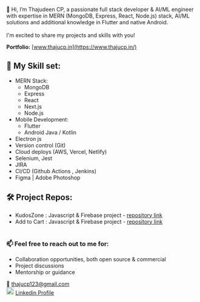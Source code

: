 👋 Hi, I’m Thajudeen CP, a passionate full stack developer & AI/ML engineer with expertise in MERN (MongoDB, Express, React, Node.js) stack, AI/ML solutions and additional knowledge in Flutter and native Android.
<br/><br/>I'm excited to share my projects and skills with you!

**Portfolio:** [www.thajucp.in](https://www.thajucp.in/)

## 🎯 My Skill set:
 - MERN Stack:
    - MongoDB
    - Express
    - React
    - Next.js
    - Node.js
 - Mobile Development:
    - Flutter
    - Android Java / Kotlin
 - Electron js
 - Version control (Git)
 - Cloud deploys (AWS, Vercel, Netlify)
 - Selenium, Jest
 - JIRA
 - CI/CD (Github Actions , Jenkins)
 - Figma  | Adobe Photoshop

## 🛠️ Project Repos:

- KudosZone : Javascript & Firebase project - [repository link](https://github.com/thajucp123/kudos-zone.git)
- Add to Cart : Javascript & Firebase project - [repository link](https://github.com/thajucp123/add-to-cart.git)

#

### 📫 Feel free to reach out to me for:
- Collaboration opportunities, both open source & commercial
- Project discussions
- Mentorship or guidance

📧 thajucp123@gmail.com <br/>
<img src="https://cdn.icon-icons.com/icons2/1826/PNG/512/4202085linkedinlogosocialsocialmedia-115603_115698.png" width="20" height="20"> [Linkedin Profile](https://www.linkedin.com/in/thaju-fakrudheen/) 

<!---
thajucp123/thajucp123 is a ✨ special ✨ repository because its `README.md` (this file) appears on your GitHub profile.
You can click the Preview link to take a look at your changes.
--->
